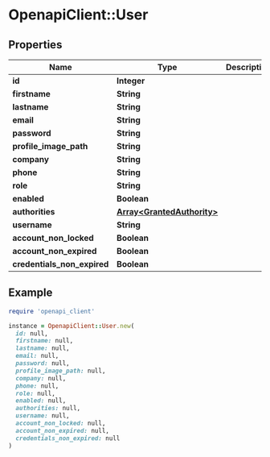 # OpenapiClient::User

## Properties

| Name | Type | Description | Notes |
| ---- | ---- | ----------- | ----- |
| **id** | **Integer** |  | [optional] |
| **firstname** | **String** |  | [optional] |
| **lastname** | **String** |  | [optional] |
| **email** | **String** |  | [optional] |
| **password** | **String** |  | [optional] |
| **profile_image_path** | **String** |  | [optional] |
| **company** | **String** |  | [optional] |
| **phone** | **String** |  | [optional] |
| **role** | **String** |  | [optional] |
| **enabled** | **Boolean** |  | [optional] |
| **authorities** | [**Array&lt;GrantedAuthority&gt;**](GrantedAuthority.md) |  | [optional] |
| **username** | **String** |  | [optional] |
| **account_non_locked** | **Boolean** |  | [optional] |
| **account_non_expired** | **Boolean** |  | [optional] |
| **credentials_non_expired** | **Boolean** |  | [optional] |

## Example

```ruby
require 'openapi_client'

instance = OpenapiClient::User.new(
  id: null,
  firstname: null,
  lastname: null,
  email: null,
  password: null,
  profile_image_path: null,
  company: null,
  phone: null,
  role: null,
  enabled: null,
  authorities: null,
  username: null,
  account_non_locked: null,
  account_non_expired: null,
  credentials_non_expired: null
)
```

